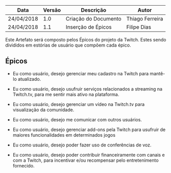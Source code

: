 |Data|Versão|Descrição|Autor|
|----|------|---------|-----|
|24/04/2018|1.0|Criação do Documento|Thiago Ferreira|
|24/04/2018|1.1|Inserção de Épicos|Filipe Dias|

Este Artefato será composto pelos Épicos do projeto da Twitch. Estes sendo divididos em estórias de usuário que compõem cada épico.

## Épicos 

* Eu como usuário, desejo gerenciar meu cadastro na Twitch para mantê-lo atualizado. 

* Eu como usuário, desejo usufruir serviços relacionados a streaming na Twitch.tv, para me sentir mais ativo na plataforma.

* Eu como usuário, desejo gerenciar um vídeo na Twitch.tv para visualização da comunidade.

* Eu como usuário, desejo me comunicar com outros usuários. 

* Eu como usuário, desejo gerenciar add-ons pela Twitch para usufruir de maiores funcionalidades em determinados jogos

* Eu como usuário, desejo poder fazer uso de conferências de voz. 

* Eu como usuário, desejo poder contribuir financeiramente com canais e com a Twitch, para incentivar e/ou recompensar pelo entretenimento fornecido.
